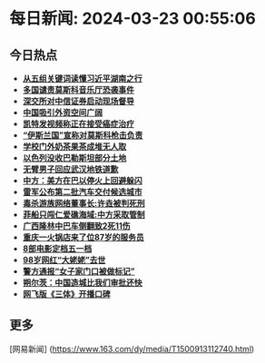 
# 每日新闻: 2024-03-23 00:55:06
## 今日热点

- **[从五组关键词读懂习近平湖南之行](https://www.163.com/search?keyword=%E4%BB%8E%E4%BA%94%E7%BB%84%E5%85%B3%E9%94%AE%E8%AF%8D%E8%AF%BB%E6%87%82%E4%B9%A0%E8%BF%91%E5%B9%B3%E6%B9%96%E5%8D%97%E4%B9%8B%E8%A1%8C)**
- **[多国谴责莫斯科音乐厅恐袭事件](https://www.163.com/search?keyword=%E5%A4%9A%E5%9B%BD%E8%B0%B4%E8%B4%A3%E8%8E%AB%E6%96%AF%E7%A7%91%E9%9F%B3%E4%B9%90%E5%8E%85%E6%81%90%E8%A2%AD%E4%BA%8B%E4%BB%B6)**
- **[深交所对中信证券启动现场督导](https://www.163.com/search?keyword=%E6%B7%B1%E4%BA%A4%E6%89%80%E5%AF%B9%E4%B8%AD%E4%BF%A1%E8%AF%81%E5%88%B8%E5%90%AF%E5%8A%A8%E7%8E%B0%E5%9C%BA%E7%9D%A3%E5%AF%BC)**
- **[中国吸引外资空间广阔](https://www.163.com/search?keyword=%E4%B8%AD%E5%9B%BD%E5%90%B8%E5%BC%95%E5%A4%96%E8%B5%84%E7%A9%BA%E9%97%B4%E5%B9%BF%E9%98%94)**
- **[凯特发视频称正在接受癌症治疗](https://www.163.com/search?keyword=%E5%87%AF%E7%89%B9%E5%8F%91%E8%A7%86%E9%A2%91%E7%A7%B0%E6%AD%A3%E5%9C%A8%E6%8E%A5%E5%8F%97%E7%99%8C%E7%97%87%E6%B2%BB%E7%96%97)**
- **[“伊斯兰国”宣称对莫斯科枪击负责](https://www.163.com/search?keyword=%E2%80%9C%E4%BC%8A%E6%96%AF%E5%85%B0%E5%9B%BD%E2%80%9D%E5%AE%A3%E7%A7%B0%E5%AF%B9%E8%8E%AB%E6%96%AF%E7%A7%91%E6%9E%AA%E5%87%BB%E8%B4%9F%E8%B4%A3)**
- **[学校门外奶茶果茶成堆无人取](https://www.163.com/search?keyword=%E5%AD%A6%E6%A0%A1%E9%97%A8%E5%A4%96%E5%A5%B6%E8%8C%B6%E6%9E%9C%E8%8C%B6%E6%88%90%E5%A0%86%E6%97%A0%E4%BA%BA%E5%8F%96)**
- **[以色列没收巴勒斯坦部分土地](https://www.163.com/search?keyword=%E4%BB%A5%E8%89%B2%E5%88%97%E6%B2%A1%E6%94%B6%E5%B7%B4%E5%8B%92%E6%96%AF%E5%9D%A6%E9%83%A8%E5%88%86%E5%9C%9F%E5%9C%B0)**
- **[无臂男子回应武汉地铁道歉](https://www.163.com/search?keyword=%E6%97%A0%E8%87%82%E7%94%B7%E5%AD%90%E5%9B%9E%E5%BA%94%E6%AD%A6%E6%B1%89%E5%9C%B0%E9%93%81%E9%81%93%E6%AD%89)**
- **[中方：美方在巴以停火上回避躲闪](https://www.163.com/search?keyword=%E4%B8%AD%E6%96%B9%EF%BC%9A%E7%BE%8E%E6%96%B9%E5%9C%A8%E5%B7%B4%E4%BB%A5%E5%81%9C%E7%81%AB%E4%B8%8A%E5%9B%9E%E9%81%BF%E8%BA%B2%E9%97%AA)**
- **[雷军公布第二批汽车交付候选城市](https://www.163.com/search?keyword=%E9%9B%B7%E5%86%9B%E5%85%AC%E5%B8%83%E7%AC%AC%E4%BA%8C%E6%89%B9%E6%B1%BD%E8%BD%A6%E4%BA%A4%E4%BB%98%E5%80%99%E9%80%89%E5%9F%8E%E5%B8%82)**
- **[毒杀游族网络董事长:许垚被判死刑](https://www.163.com/search?keyword=%E6%AF%92%E6%9D%80%E6%B8%B8%E6%97%8F%E7%BD%91%E7%BB%9C%E8%91%A3%E4%BA%8B%E9%95%BF+%E8%AE%B8%E5%9E%9A%E8%A2%AB%E5%88%A4%E6%AD%BB%E5%88%91)**
- **[菲船只闯仁爱礁海域:中方采取管制](https://www.163.com/search?keyword=%E8%8F%B2%E8%88%B9%E5%8F%AA%E9%97%AF%E4%BB%81%E7%88%B1%E7%A4%81%E6%B5%B7%E5%9F%9F+%E4%B8%AD%E6%96%B9%E9%87%87%E5%8F%96%E7%AE%A1%E5%88%B6)**
- **[广西隆林中巴车侧翻致2死11伤](https://www.163.com/search?keyword=%E5%B9%BF%E8%A5%BF%E9%9A%86%E6%9E%97%E4%B8%AD%E5%B7%B4%E8%BD%A6%E4%BE%A7%E7%BF%BB%E8%87%B42%E6%AD%BB11%E4%BC%A4)**
- **[重庆一火锅店来了位87岁的服务员](https://www.163.com/search?keyword=%E9%87%8D%E5%BA%86%E4%B8%80%E7%81%AB%E9%94%85%E5%BA%97%E6%9D%A5%E4%BA%86%E4%BD%8D87%E5%B2%81%E7%9A%84%E6%9C%8D%E5%8A%A1%E5%91%98)**
- **[8部电影定档五一档](https://www.163.com/search?keyword=8%E9%83%A8%E7%94%B5%E5%BD%B1%E5%AE%9A%E6%A1%A3%E4%BA%94%E4%B8%80%E6%A1%A3)**
- **[98岁网红“大姥姥”去世](https://www.163.com/search?keyword=98%E5%B2%81%E7%BD%91%E7%BA%A2%E2%80%9C%E5%A4%A7%E5%A7%A5%E5%A7%A5%E2%80%9D%E5%8E%BB%E4%B8%96)**
- **[警方通报“女子家门口被做标记”](https://www.163.com/search?keyword=%E8%AD%A6%E6%96%B9%E9%80%9A%E6%8A%A5%E2%80%9C%E5%A5%B3%E5%AD%90%E5%AE%B6%E9%97%A8%E5%8F%A3%E8%A2%AB%E5%81%9A%E6%A0%87%E8%AE%B0%E2%80%9D)**
- **[朔尔茨：中国造城比我们审批还快](https://www.163.com/search?keyword=%E6%9C%94%E5%B0%94%E8%8C%A8%EF%BC%9A%E4%B8%AD%E5%9B%BD%E9%80%A0%E5%9F%8E%E6%AF%94%E6%88%91%E4%BB%AC%E5%AE%A1%E6%89%B9%E8%BF%98%E5%BF%AB)**
- **[网飞版《三体》开播口碑](https://www.163.com/search?keyword=%E7%BD%91%E9%A3%9E%E7%89%88%E3%80%8A%E4%B8%89%E4%BD%93%E3%80%8B%E5%BC%80%E6%92%AD%E5%8F%A3%E7%A2%91)**

## 更多
[网易新闻] (https://www.163.com/dy/media/T1500913112740.html)
